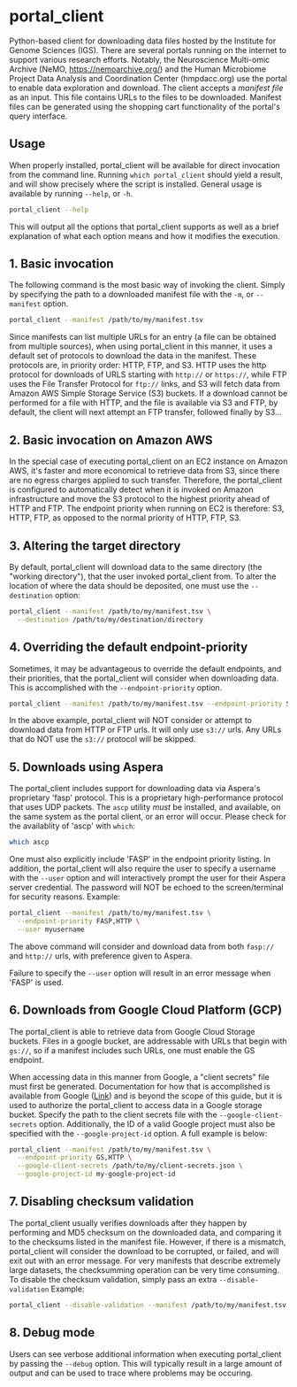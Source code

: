 # portal_client

Python-based client for downloading data files hosted by the
Institute for Genome Sciences (IGS). There are several portals running on the
internet to support various research efforts. Notably, the Neuroscience Multi-omic Archive (NeMO, https://nemoarchive.org/) and the Human Microbiome
Project Data Analysis and Coordination Center (hmpdacc.org) use the portal
to enable data exploration and download. The client accepts a *manifest file*
as an input. This file contains URLs to the files to be downloaded. Manifest
files can be generated using the shopping cart functionality of the portal's
query interface.

## Usage

When properly installed, portal_client will be available for direct invocation
from the command line. Running `which portal_client` should yield a result, and
will show precisely where the script is installed. General usage is available
by running `--help`, or `-h`.

```bash
portal_client --help
```

This will output all the options that portal_client supports as well as a 
brief explanation of what each option means and how it modifies the
execution.

## 1. Basic invocation

The following command is the most basic way of invoking the client. Simply by
specifying the path to a downloaded manifest file with the `-m`, or `--manifest`
option.

```bash
portal_client --manifest /path/to/my/manifest.tsv
```

Since manifests can list multiple URLs for an entry (a file can be obtained
from multiple sources), when using portal_client in this manner, it uses a
default set of protocols to download the data in the manifest. These
protocols are, in priority order: HTTP, FTP, and S3. HTTP uses the http
protocol for downloads of URLS starting with `http://` or `https://`, while
FTP uses the File Transfer Protocol for `ftp://` links, and S3 will fetch
data from Amazon AWS Simple Storage Service (S3) buckets. If a download
cannot be performed for a file with HTTP, and the file is available via S3
and FTP, by default, the client will next attempt an FTP transfer, followed
finally by S3...

## 2. Basic invocation on Amazon AWS

In the special case of executing portal_client on an EC2 instance on Amazon
AWS, it's faster and more economical to retrieve data from S3, since there
are no egress charges applied to such transfer. Therefore, the portal_client
is configured to automatically detect when it is invoked on Amazon infrastructure
and move the S3 protocol to the highest priority ahead of HTTP and FTP. The
endpoint priority when running on EC2 is therefore: S3, HTTP, FTP, as opposed
to the normal priority of HTTP, FTP, S3.

## 3. Altering the target directory

By default, portal_client will download data to the same directory (the
"working directory"), that the user invoked portal_client from. To alter the
location of where the data should be deposited, one must use the
`--destination` option:

```bash
portal_client --manifest /path/to/my/manifest.tsv \
  --destination /path/to/my/destination/directory
```

## 4. Overriding the default endpoint-priority

Sometimes, it may be advantageous to override the default endpoints, and their
priorities, that the portal_client will consider when downloading data. This is
accomplished with the `--endpoint-priority` option.

```bash
portal_client --manifest /path/to/my/manifest.tsv --endpoint-priority S3
```

In the above example, portal_client will NOT consider or attempt to download
data from HTTP or FTP urls. It will only use `s3://` urls. Any URLs that do NOT
use the `s3://` protocol will be skipped.

## 5. Downloads using Aspera

The portal_client includes support for downloading data via Aspera's
proprietary 'fasp' protocol. This is a proprietary high-performance protocol
that uses UDP packets. The `ascp` utility *must* be installed, and available,
on the same system as the portal client, or an error will occur. Please check
for the availablity of 'ascp' with `which`:

```bash
which ascp
```

One must also explicitly include 'FASP' in the endpoint priority listing. In
addition, the portal_client will also require the user to specify a username
with the `--user` option and will interactively prompt the user for their
Aspera server credential. The password will NOT be echoed to the
screen/terminal for security reasons. Example:

```bash
portal_client --manifest /path/to/my/manifest.tsv \
  --endpoint-priority FASP,HTTP \
  --user myusername
```

The above command will consider and download data from both `fasp://` and
`http://` urls, with preference given to Aspera.

Failure to specify the `--user` option will result in an error message when
'FASP' is used.

## 6. Downloads from Google Cloud Platform (GCP)

The portal_client is able to retrieve data from Google Cloud Storage buckets.
Files in a google bucket, are addressable with URLs that begin with `gs://`,
so if a manifest includes such URLs, one must enable the GS
endpoint.

When accessing data in this manner from Google, a "client secrets" file must
first be generated. Documentation for how that is accomplished is available
from Google ([Link](https://developers.google.com/identity/protocols/oauth2/web-server#creatingcred)) and is beyond the scope of this guide, but it is used to
authorize the portal_client to access data in a Google storage bucket.
Specify the path to the client secrets file with the
`--google-client-secrets` option. Additionally, the ID of a valid Google
project must also be specified with the `--google-project-id` option. A full
example is below:

```bash
portal_client --manifest /path/to/my/manifest.tsv \
  --endpoint-priority GS,HTTP \
  --google-client-secrets /path/to/my/client-secrets.json \
  --google-project-id my-google-project-id
```

## 7. Disabling checksum validation

The portal_client usually verifies downloads after they happen by performing
and MD5 checksum on the downloaded data, and comparing it to the checksums
listed in the manifest file. However, if there is a mismatch, portal_client
will consider the download to be corrupted, or failed, and will exit out
with an error message. For very manifests that describe extremely large
datasets, the checksumming operation can be very time consuming.
To disable the checksum validation, simply pass an extra `--disable-validation`
Example:

```bash
portal_client --disable-validation --manifest /path/to/my/manifest.tsv
```

## 8. Debug mode

Users can see verbose additional information when executing portal_client by
passing the `--debug` option. This will typically result in a large amount of
output and can be used to trace where problems may be occuring.

